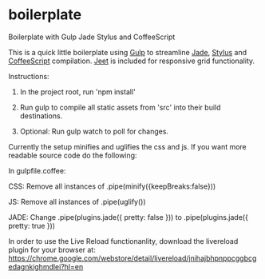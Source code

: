 boilerplate
===========

Boilerplate with Gulp Jade Stylus and CoffeeScript 

This is a quick little boilerplate using [Gulp](http://gulpjs.com/) to streamline [Jade](http://jade-lang.com/), [Stylus](https://learnboost.github.io/stylus/) and [CoffeeScript](http://coffeescript.org/) compilation. [Jeet](http://jeet.gs/) is included for responsive grid functionality. 

Instructions: 

1) In the project root, run 'npm install'

2) Run gulp to compile all static assets from 'src' into their build destinations. 

3) Optional: Run gulp watch to poll for changes. 

Currently the setup minifies and uglifies the css and js. If you want more readable source code do the following: 

In gulpfile.coffee:

CSS: 
Remove all instances of .pipe(minify({keepBreaks:false}))

JS: 
Remove all instances of .pipe(uglify())

JADE: 
Change .pipe(plugins.jade({ pretty: false })) to .pipe(plugins.jade({ pretty: true }))





In order to use the Live Reload functionanlity, download the livereload plugin for your browser at: https://chrome.google.com/webstore/detail/livereload/jnihajbhpnppcggbcgedagnkighmdlei?hl=en

